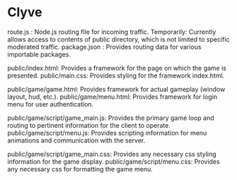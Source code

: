 # Clyve
route.js : Node.js routing file for incoming traffic. 
	Temporarily:
	Currently allows access to contents of public directory, which is not limited to specific moderated traffic.
package.json : Provides routing data for various importable packages.

public/index.html: Provides a framework for the page on which the game is presented.
public/main.css: Provides styling for the framework index.html.

public/game/game.html: Provides framework for actual gameplay (window layout, hud, etc.).
public/game/menu.html: Provides framework for login menu for user authentication.

public/game/script/game_main.js: Provides the primary game loop and routing to pertinent information for the client to operate.
public/game/script/menu.js: Provides scripting information for menu animations and communication with the server.

public/game/script/game_main.css: Provides any necessary css styling information for the game display.
public/game/script/menu.css: Provides any necessary css for formatting the game menu.
